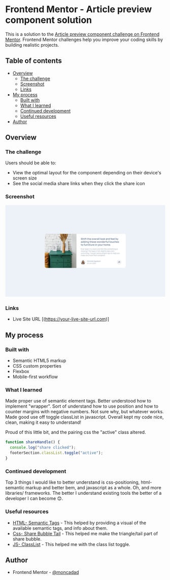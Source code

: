# Frontend Mentor - Article preview component solution

This is a solution to the [Article preview component challenge on Frontend Mentor](https://www.frontendmentor.io/challenges/article-preview-component-dYBN_pYFT). Frontend Mentor challenges help you improve your coding skills by building realistic projects.

## Table of contents

- [Overview](#overview)
  - [The challenge](#the-challenge)
  - [Screenshot](#screenshot)
  - [Links](#links)
- [My process](#my-process)
  - [Built with](#built-with)
  - [What I learned](#what-i-learned)
  - [Continued development](#continued-development)
  - [Useful resources](#useful-resources)
- [Author](#author)

## Overview

### The challenge

Users should be able to:

- View the optimal layout for the component depending on their device's screen size
- See the social media share links when they click the share icon

### Screenshot

![](./screenshot.jpg)

### Links

- Live Site URL [(https://your-live-site-url.com)]

## My process

### Built with

- Semantic HTML5 markup
- CSS custom properties
- Flexbox
- Mobile-first workflow

### What I learned

Made proper use of semantic element tags.
Better understood how to implement "wrapper".
Sort of understand how to use position and how to counter margins with negative numbers. Not sure why, but whatever works.
Made good use off toggle classList in javascript.
Overall kept my code nice, clean, making it easy to understand!

Proud of this little bit, and the pairing css the "active" class altered.

```js
function shareHandle() {
  console.log("share clicked");
  footerSection.classList.toggle("active");
}
```

### Continued development

Top 3 things I would like to better understand is css-positioning, html-semantic markup and better bem, and javascript as a whole.
Oh, and more libraries/ frameworks. The better I understand existing tools the better of a developer I can become 😊.

### Useful resources

- [HTML- Semantic Tags](https://www.w3schools.com/html/html5_semantic_elements.asp) - This helped by providing a visual of the available semantic tags, and info about them.
- [Css- Share Bubble Tail](https://www.geeksforgeeks.org/how-to-create-triangle-in-css/) - This helped me make the triangle/tail part of share bubble.
- [JS- ClassList](https://www.w3schools.com/howto/howto_js_toggle_class.asp) - This helped me with the class list toggle.

## Author

- Frontend Mentor - [@moncadad](https://www.frontendmentor.io/profile/moncadad)
